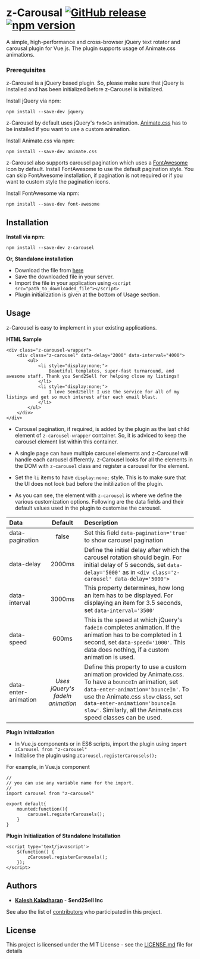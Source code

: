 # z-Carousal [![GitHub release](https://img.shields.io/github/release/kalesh13/z-Carousal.svg)](https://github.com/kalesh13/z-Carousal/releases) [![npm version](https://badge.fury.io/js/z-carousal.svg)](https://badge.fury.io/js/z-carousal)
A simple, high-performance and cross-browser jQuery text rotator and carousal plugin for Vue.js. The plugin supports usage of Animate.css animations.

### Prerequisites

z-Carousel is a jQuery based plugin. So, please make sure that jQuery is installed and has been initialized before z-Carousel is initialized.

Install jQuery via npm:

```
npm install --save-dev jquery
```

z-Carousel by default uses jQuery's ```fadeIn``` animation. [Animate.css](https://github.com/daneden/animate.css) has to be installed if you want to use a custom animation.

Install Animate.css via npm:

```
npm install --save-dev animate.css
```

z-Carousel also supports carousel pagination which uses a [FontAwesome](https://github.com/FortAwesome/Font-Awesome) icon by default. Install FontAwesome to use the default pagination style. You can skip FontAwesome installation, if pagination is not required or if you want to custom style the pagination icons.

Install FontAwesome via npm:

```
npm install --save-dev font-awesome
```

## Installation

**Install via npm:**

```
npm install --save-dev z-carousel
```

**Or, Standalone installation**

* Download the file from [here](https://raw.githubusercontent.com/kalesh13/z-Carousel/master/build/index.js)
* Save the downloaded file in your server.
* Import the file in your application using ```<script src="path_to_downloaded_file"></script>```
* Plugin initialization is given at the bottom of Usage section.

## Usage

z-Carousel is easy to implement in your existing applications.

**HTML Sample**

```
<div class="z-carousel-wrapper">
    <div class="z-carousel" data-delay="2000" data-interval="4000">
        <ul>
            <li style="display:none;">
                Beautiful templates, super-fast turnaround, and awesome staff. Thank you Send2Sell for helping close my listings!
            </li>
            <li style="display:none;">
                I love Send2Sell! I use the service for all of my listings and get so much interest after each email blast.
            </li>
        </ul>        
    </div>
</div>
```

* Carousel pagination, if required, is added by the plugin as the last child element of ```z-carousel-wrapper``` container. So, it is adviced to keep the carousel element list within this container.

* A single page can have multiple carousel elements and z-Carousel will handle each carousel differently. z-Carousel looks for all the elements in the DOM with ```z-carousel``` class and register a carousel for the element.

* Set the ```li``` items to have ```display:none;``` style. This is to make sure that the UI does not look bad  before the initilization of the plugin.

* As you can see, the element with ```z-carousel```  is where we define the various customization options. Following are the data fields and their default values used in the plugin to customise the carousel.

| Data   | Default | Description |
| :------ | :-------: | :----------- |
| data-pagination | false | Set this field ```data-pagination='true'``` to show carousel pagination |
| data-delay | 2000ms | Define the initial delay after which the carousel rotation should begin. For initial delay of 5 seconds, set ```data-delay='5000'``` as in ```<div class='z-carousel' data-delay='5000'>``` |
| data-interval | 3000ms | This property determines, how long an item has to be displayed. For displaying an item for 3.5 seconds, set ```data-interval='3500'``` |
| data-speed | 600ms | This is the speed at which jQuery's ```fadeIn``` completes animation. If the animation has to be completed in 1 second, set ```data-speed='1000'```. This data does nothing, if a custom animation is used. |
| data-enter-animation | *Uses jQuery's fadeIn animation* | Define this property to use a custom animation provided by Animate.css. To have a ```bounceIn``` animation, set ```data-enter-animation='bounceIn'```. To use the Animate.css ```slow``` class, set ```data-enter-animation='bounceIn slow'```. Similarly, all the Animate.css speed classes can be used. |

**Plugin Initialization**

* In Vue.js components or in ES6 scripts, import the plugin using ```import zCarousel from "z-carousel"```
* Initialise the plugin using ```zCarousel.registerCarousels();```

For example, in Vue.js component
```
//
// you can use any variable name for the import.
//
import carousel from "z-carousel"

export default{
    mounted:function(){
        carousel.registerCarousels();
    }
}
```

**Plugin Initialization of Standalone Installation**

```
<script type='text/javascript'>
    $(function() {                
        zCarousel.registerCarousels();
    });
</script>
```

## Authors

* **[Kalesh Kaladharan](https://github.com/kalesh13)** - **Send2Sell Inc**

See also the list of [contributors](https://github.com/kalesh13/z-Carousel/contributors) who participated in this project.

## License

This project is licensed under the MIT License - see the [LICENSE.md](LICENSE.md) file for details
